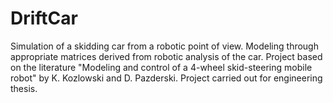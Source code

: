 # DriftCar
Simulation of a skidding car from a robotic point of view. Modeling through appropriate matrices derived from robotic analysis of the car. Project based on the literature "Modeling and control of a 4-wheel skid-steering mobile robot" by K. Kozlowski and D. Pazderski. Project carried out for engineering thesis.
